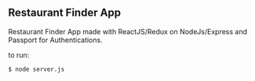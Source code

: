 ## Restaurant Finder App

Restaurant Finder App made with ReactJS/Redux on NodeJs/Express and Passport for Authentications.
    
to run: 

    $ node server.js
